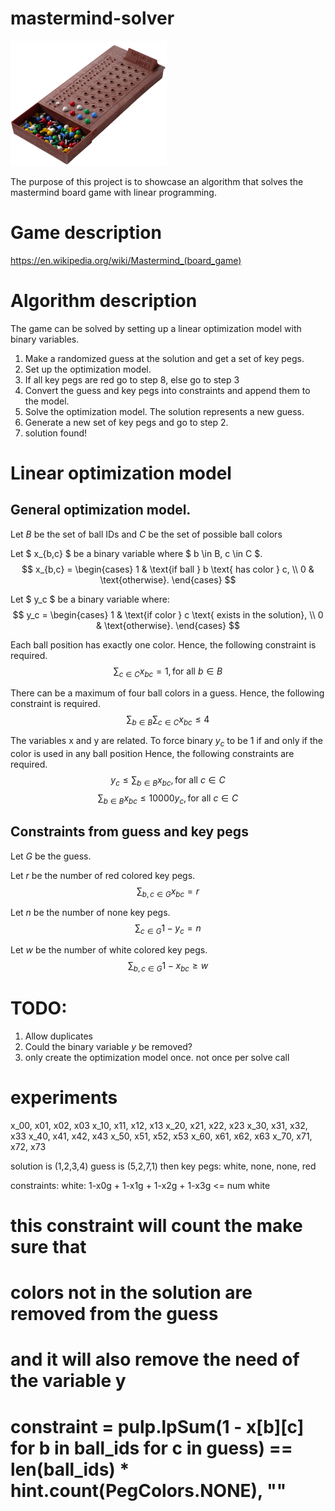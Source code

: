 # mastermind-solver
<img src=images/mastermind.png alt="My Example Image" width="250" height="200" class=center>

The purpose of this project is to showcase an algorithm that solves the mastermind board game
with linear programming.

# Game description
https://en.wikipedia.org/wiki/Mastermind_(board_game)

# Algorithm description
The game can be solved by setting up a linear optimization model with binary variables.

1. Make a randomized guess at the solution and get a set of key pegs.
2. Set up the optimization model.
3. If all key pegs are red go to step 8, else go to step 3
4. Convert the guess and key pegs into constraints and append them to the model.
5. Solve the optimization model. The solution represents a new guess.
6. Generate a new set of key pegs and go to step 2.
7. solution found!

# Linear optimization model

## General optimization model.
Let 
$B$ be the set of ball IDs and
$C$ be the set of possible ball colors

Let $ x_{b,c} $ be a binary variable where $ b \in B, c \in C $.
$$
x_{b,c} =
\begin{cases}
1 & \text{if ball } b \text{ has color } c, \\
0 & \text{otherwise}.
\end{cases}
$$

Let $ y_c $ be a binary variable where:
$$
y_c =
\begin{cases}
1 & \text{if color } c \text{ exists in the solution}, \\
0 & \text{otherwise}.
\end{cases}
$$

Each ball position has exactly one color.
Hence, the following constraint is required.
$$
\sum_{c \in C} x_{bc} = 1, \text{for all } b \in B
$$

There can be a maximum of four ball colors in a guess.
Hence, the following constraint is required.
$$
\sum_{b \in B} \sum_{c \in C} x_{bc} \leq 4
$$

The variables x and y are related.
To force binary $y_c$ to be $1$ if and only if the color is used in any ball position
Hence, the following constraints are required.
$$
y_c \leq \sum_{b \in B} x_{bc}, \text{for all } c \in C
$$
$$
\sum_{b \in B} x_{bc} \leq 10000y_c, \text{for all } c \in C
$$


## Constraints from guess and key pegs

Let $G$ be the guess.

Let $r$ be the number of red colored key pegs.
$$
\sum_{b,c \in G} x_{bc} = r
$$

Let $n$ be the number of none key pegs.
$$
\sum_{c \in G} 1 - y_c = n
$$

Let $w$ be the number of white colored key pegs.
$$
\sum_{b,c \in G} 1 - x_{bc} \geq w
$$


# TODO:
1. Allow duplicates
2. Could the binary variable $y$ be removed?
3. only create the optimization model once. not once per solve call

# experiments
x_00, x01, x02, x03
x_10, x11, x12, x13
x_20, x21, x22, x23
x_30, x31, x32, x33
x_40, x41, x42, x43
x_50, x51, x52, x53
x_60, x61, x62, x63
x_70, x71, x72, x73

solution is (1,2,3,4)
guess is (5,2,7,1)
then key pegs:
white, none, none, red

constraints:
white: 1-x0g + 1-x1g + 1-x2g + 1-x3g <= num white


# this constraint will count the make sure that 
# colors not in the solution are removed from the guess
# and it will also remove the need of the variable y
# constraint = pulp.lpSum(1 - x[b][c] for b in ball_ids for c in guess) == len(ball_ids) * hint.count(PegColors.NONE), ""


